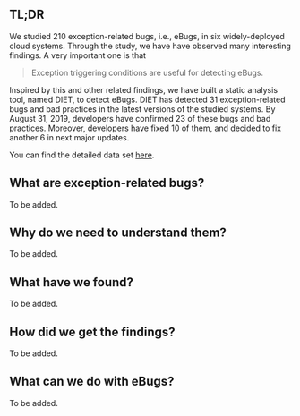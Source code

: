 ## TL;DR

We studied 210 exception-related bugs, i.e., eBugs,
in six widely-deployed cloud systems.
Through the study, we have have observed many interesting findings.
A very important one is that

> Exception triggering conditions are useful for detecting eBugs.

Inspired by this and other related findings,
we have built a static analysis tool, named DIET, to detect eBugs.
DIET has detected 31 exception-related bugs and bad practices
in the latest versions of the studied systems.
By August 31, 2019, developers have confirmed 23 of these bugs
and bad practices. Moreover, developers have fixed 10 of them,
and decided to fix another 6 in next major updates.

You can find the detailed data set
[here](https://github.com/hanseychen/eBugs/blob/master/eBugs.xlsx).

## What are exception-related bugs?

To be added.

## Why do we need to understand them?

To be added.

## What have we found?

To be added.

## How did we get the findings?

To be added.

## What can we do with eBugs?

To be added.
